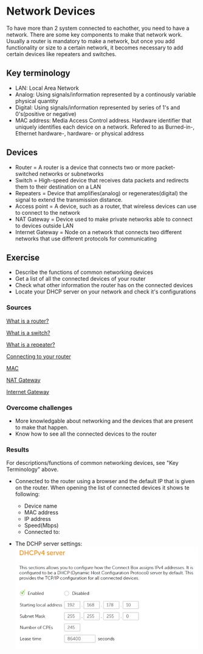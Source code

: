 # Network Devices
To have more than 2 system connected to eachother, you need to have a network. There are some key components to make that network work. Usually a router is mandatory to make a network, but once you add functionality or size to a certain network, it becomes necessary to add certain devices like repeaters and switches.

## Key terminology
- LAN: Local Area Network
- Analog: Using signals/information represented by a continously variable physical quantity
- Digital: Using signals/information represented by series of 1's and 0's(positive or negative)
- MAC address: Media Access Control address. Hardware identifier that uniquely identifies each device on a network. Refered to as Burned-in-, Ethernet hardware-, hardware- or physical address

## Devices
- Router = A router is a device that connects two or more packet-switched networks or subnetworks
- Switch = High-speed device that receives data packets and redirects them to their destination on a LAN
- Repeaters = Device that amplifies(analog) or regenerates(digital) the signal to extend the transmission distance.
- Access point = A device, such as a router, that wireless devices can use to connect to the network
- NAT Gateway = Device used to make private networks able to connect to devices outside LAN
- Internet Gateway = Node on a network that connects two different networks that use different protocols for communicating

## Exercise
- Describe the functions of common networking devices
- Get a list of all the connected devices of your router
- Check what other information the router has on the connected devices
- Locate your DHCP server on your network and check it's configurations

### Sources
[What is a router?](https://www.cloudflare.com/learning/network-layer/what-is-a-router/.)

[What is a switch?](https://www.techopedia.com/definition/2306/switch-networking#)

[What is a repeater?](https://www.pcmag.com/encyclopedia/term/repeater#)

[Connecting to your router](https://consumer.huawei.com/sa-en/support/content/en-us00728122/)

[MAC](https://bluecatnetworks.com/blog/mac-address-vs-ip-address-whats-the-difference/#:~:text=A%20Media%20Access%20Control%20address,interface%20controller%20(NIC)%20card.)

[NAT Gateway](https://docs.aws.amazon.com/vpc/latest/userguide/vpc-nat-gateway.html)

[Internet Gateway](https://www.whatismypublicip.com/blog/what-is-an-internet-gateway/)

### Overcome challenges
- More knowledgable about networking and the devices that are present to make that happen.
- Know how to see all the connected devices to the router

### Results
For descriptions/functions of common networking devices, see "Key Terminology" above.

- Connected to the router using a browser and the default IP that is given on the router. When opening the list of connected devices it shows te following:
    - Device name
    - MAC address
    - IP address
    - Speed(Mbps)
    - Connected to:

- The DCHP server settings:
![DCHP server settings](../00_includes/NTW-02/SS_DHCPSettings.png)